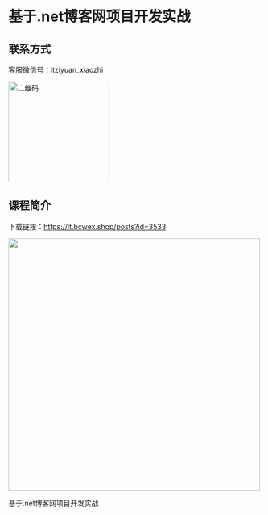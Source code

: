 # 基于.net博客网项目开发实战

## 联系方式

客服微信号：itziyuan_xiaozhi

<img src="https://ziyuanyun.oss-cn-guangzhou.aliyuncs.com/common/20240614073449/666b82192834a.jpg" width="200" height="200" alt="二维码">

## 课程简介

下载链接：https://it.bcwex.shop/posts?id=3533

<img src="https://ziyuanyun.oss-cn-guangzhou.aliyuncs.com/yun/20240515185217/664493e137828.jpg" width="500" alt="">

  

 基于.net博客网项目开发实战

  